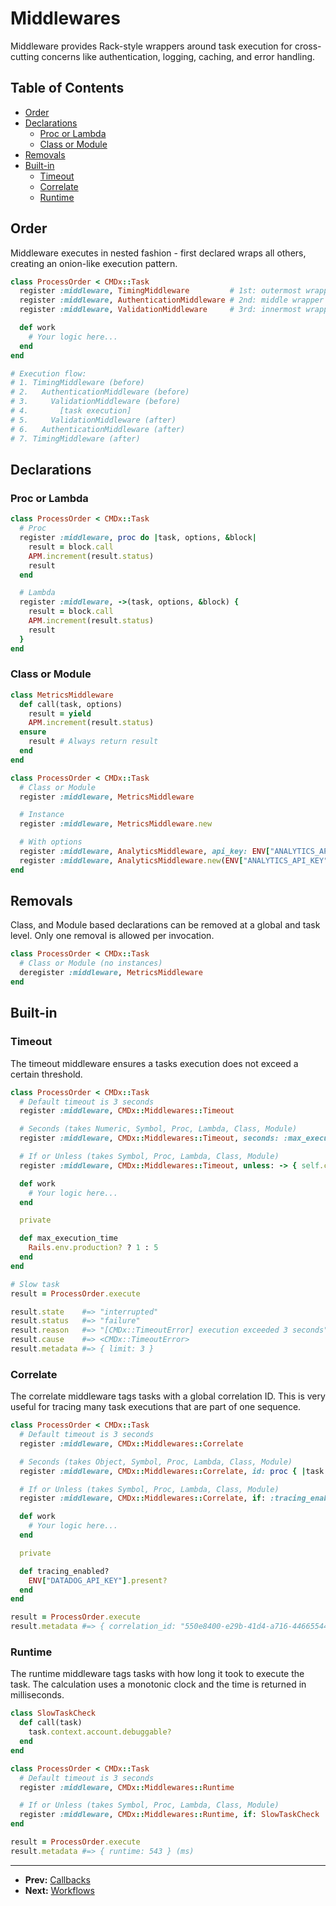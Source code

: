 # Middlewares

Middleware provides Rack-style wrappers around task execution for cross-cutting concerns like authentication, logging, caching, and error handling.

## Table of Contents

- [Order](#order)
- [Declarations](#declarations)
  - [Proc or Lambda](#proc-or-lambda)
  - [Class or Module](#class-or-module)
- [Removals](#removals)
- [Built-in](#built-in)
  - [Timeout](#timeout)
  - [Correlate](#correlate)
  - [Runtime](#runtime)

## Order

Middleware executes in nested fashion - first declared wraps all others, creating an onion-like execution pattern.

```ruby
class ProcessOrder < CMDx::Task
  register :middleware, TimingMiddleware         # 1st: outermost wrapper
  register :middleware, AuthenticationMiddleware # 2nd: middle wrapper
  register :middleware, ValidationMiddleware     # 3rd: innermost wrapper

  def work
    # Your logic here...
  end
end

# Execution flow:
# 1. TimingMiddleware (before)
# 2.   AuthenticationMiddleware (before)
# 3.     ValidationMiddleware (before)
# 4.       [task execution]
# 5.     ValidationMiddleware (after)
# 6.   AuthenticationMiddleware (after)
# 7. TimingMiddleware (after)
```

## Declarations

### Proc or Lambda

```ruby
class ProcessOrder < CMDx::Task
  # Proc
  register :middleware, proc do |task, options, &block|
    result = block.call
    APM.increment(result.status)
    result
  end

  # Lambda
  register :middleware, ->(task, options, &block) {
    result = block.call
    APM.increment(result.status)
    result
  }
end
```

### Class or Module

```ruby
class MetricsMiddleware
  def call(task, options)
    result = yield
    APM.increment(result.status)
  ensure
    result # Always return result
  end
end

class ProcessOrder < CMDx::Task
  # Class or Module
  register :middleware, MetricsMiddleware

  # Instance
  register :middleware, MetricsMiddleware.new

  # With options
  register :middleware, AnalyticsMiddleware, api_key: ENV["ANALYTICS_API_KEY"]
  register :middleware, AnalyticsMiddleware.new(ENV["ANALYTICS_API_KEY"])
end
```

## Removals

Class, and Module based declarations can be removed at a global and task level.
Only one removal is allowed per invocation.

```ruby
class ProcessOrder < CMDx::Task
  # Class or Module (no instances)
  deregister :middleware, MetricsMiddleware
end
```

## Built-in

### Timeout

The timeout middleware ensures a tasks execution does not exceed a certain threshold.

```ruby
class ProcessOrder < CMDx::Task
  # Default timeout is 3 seconds
  register :middleware, CMDx::Middlewares::Timeout

  # Seconds (takes Numeric, Symbol, Proc, Lambda, Class, Module)
  register :middleware, CMDx::Middlewares::Timeout, seconds: :max_execution_time

  # If or Unless (takes Symbol, Proc, Lambda, Class, Module)
  register :middleware, CMDx::Middlewares::Timeout, unless: -> { self.class.name.include?("Fast") }

  def work
    # Your logic here...
  end

  private

  def max_execution_time
    Rails.env.production? ? 1 : 5
  end
end

# Slow task
result = ProcessOrder.execute

result.state    #=> "interrupted"
result.status   #=> "failure"
result.reason   #=> "[CMDx::TimeoutError] execution exceeded 3 seconds"
result.cause    #=> <CMDx::TimeoutError>
result.metadata #=> { limit: 3 }
```

### Correlate

The correlate middleware tags tasks with a global correlation ID.
This is very useful for tracing many task executions that are part of one sequence.

```ruby
class ProcessOrder < CMDx::Task
  # Default timeout is 3 seconds
  register :middleware, CMDx::Middlewares::Correlate

  # Seconds (takes Object, Symbol, Proc, Lambda, Class, Module)
  register :middleware, CMDx::Middlewares::Correlate, id: proc { |task| task.context.request_id }

  # If or Unless (takes Symbol, Proc, Lambda, Class, Module)
  register :middleware, CMDx::Middlewares::Correlate, if: :tracing_enabled?

  def work
    # Your logic here...
  end

  private

  def tracing_enabled?
    ENV["DATADOG_API_KEY"].present?
  end
end

result = ProcessOrder.execute
result.metadata #=> { correlation_id: "550e8400-e29b-41d4-a716-446655440000" }
```

### Runtime

The runtime middleware tags tasks with how long it took to execute the task.
The calculation uses a monotonic clock and the time is returned in milliseconds.

```ruby
class SlowTaskCheck
  def call(task)
    task.context.account.debuggable?
  end
end

class ProcessOrder < CMDx::Task
  # Default timeout is 3 seconds
  register :middleware, CMDx::Middlewares::Runtime

  # If or Unless (takes Symbol, Proc, Lambda, Class, Module)
  register :middleware, CMDx::Middlewares::Runtime, if: SlowTaskCheck
end

result = ProcessOrder.execute
result.metadata #=> { runtime: 543 } (ms)
```

---

- **Prev:** [Callbacks](callbacks.md)
- **Next:** [Workflows](workflows.md)
